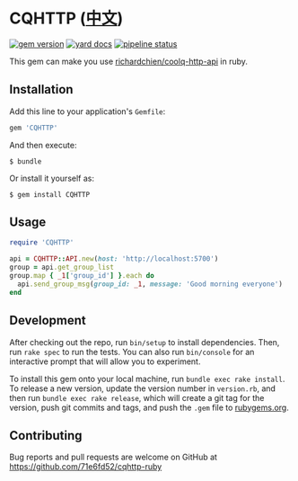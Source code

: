 # CQHTTP ([中文](README.md))

[![gem version](https://img.shields.io/gem/v/CQHTTP)](https://rubygems.org/gems/CQHTTP)
[![yard docs](http://img.shields.io/badge/yard-docs-blue.svg)](https://rubydoc.info/gems/CQHTTP)
[![pipeline status](https://gitlab.com/71e6fd52/cqhttp-ruby/badges/master/pipeline.svg)](https://gitlab.com/71e6fd52/cqhttp-ruby/pipelines)

This gem can make you use [richardchien/coolq-http-api](https://github.com/richardchien/coolq-http-api) in ruby.

## Installation

Add this line to your application's `Gemfile`:

```ruby
gem 'CQHTTP'
```

And then execute:

    $ bundle

Or install it yourself as:

    $ gem install CQHTTP

## Usage

```ruby
require 'CQHTTP'

api = CQHTTP::API.new(host: 'http://localhost:5700')
group = api.get_group_list
group.map { _1['group_id'] }.each do
  api.send_group_msg(group_id: _1, message: 'Good morning everyone')
end
```

## Development

After checking out the repo, run `bin/setup` to install dependencies. Then, run `rake spec` to run the tests. You can also run `bin/console` for an interactive prompt that will allow you to experiment.

To install this gem onto your local machine, run `bundle exec rake install`. To release a new version, update the version number in `version.rb`, and then run `bundle exec rake release`, which will create a git tag for the version, push git commits and tags, and push the `.gem` file to [rubygems.org](https://rubygems.org).

## Contributing

Bug reports and pull requests are welcome on GitHub at https://github.com/71e6fd52/cqhttp-ruby
